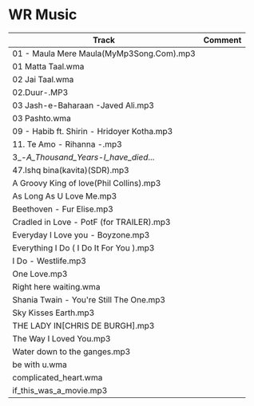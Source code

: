 # WR Music
 Track                                    | Comment
------------------------------------------|------------
01 - Maula Mere Maula(MyMp3Song.Com).mp3  |
01 Matta Taal.wma                         |  
02 Jai Taal.wma                           |
02.Duur-.MP3                              |
03 Jash-e-Baharaan -Javed Ali.mp3         |
03 Pashto.wma                             |
09 - Habib ft. Shirin - Hridoyer Kotha.mp3|
11. Te Amo - Rihanna -.mp3                |  
3_-_A_Thousand_Years-I_have_died_...      |
47.Ishq bina(kavita)(SDR).mp3             |
A Groovy King of love(Phil Collins).mp3   |  
As Long As U Love Me.mp3                  |
Beethoven - Fur Elise.mp3                 |  
Cradled in Love - PotF (for TRAILER).mp3  |
Everyday I Love you - Boyzone.mp3         |
Everything I Do ( I Do It For You ).mp3   |
I Do - Westlife.mp3                       |
One Love.mp3                              |
Right here waiting.wma                    |
Shania Twain - You're Still The One.mp3   |
Sky Kisses Earth.mp3                      |
THE LADY IN[CHRIS DE BURGH].mp3           |
The Way I Loved You.mp3                   |
Water down to the ganges.mp3              |
be with u.wma                             |
complicated_heart.wma                     |
if_this_was_a_movie.mp3                   |
